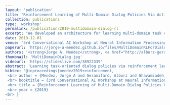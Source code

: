 ```yaml
---
layout: 'publication'
title: "Reinforcement Learning of Multi-Domain Dialog Policies Via Action Embeddings"
collection: publications
type: 'workshop'
permalink: /publication/2019-multidomain-dialog-rl
excerpt: "We developed an architecture for learning multi-domain task oriented dialog policies, based on the notion of action embeddings, which capture domain agnostic representations of how to respond to user's queries."
date: 2019-12-01
venue: '3rd Conversational AI Workshop at Neural Information Processing Systems (ConvAI-NeurIPS)'
paperurl: 'https://jorge-a-mendez.github.io/files/MultiDomainRLForDialogPolicies.pdf'
authors: '<strong>Jorge A. Mendez</strong>, <a href="http://alborz-geramifard.com/Homepage/Welcome.html">Alborz Geramifard</a>, <a href="https://mohammadghavamzadeh.github.io/">Mohammad Ghavamzadeh</a>, <a href="http://bingliu.me/">Bing Liu</a>'
thumbnail: 'MultiDomainDialog.jpg'
videourl: 'https://slideslive.com/38922339'
abstract: 'Learning task-oriented dialog policies via reinforcement learning typically requires large amounts of interaction with users, which in practice renders such methods unusable for real-world applications. In order to reduce the data requirements, we propose to leverage data from across different dialog domains, thereby reducing the amount of data required from each given domain. In particular, we propose to learn domain-agnostic action embeddings, which capture general-purpose structure that informs the system how to act given the current dialog context, and are then specialized to a specific domain. We show how this approach is capable of learning with significantly less interaction with users, with a reduction of 35% in the number of dialogs required to learn, and to a higher level of proficiency than training separate policies for each domain on a set of simulated domains.'
bibtex: '@inproceedings{mendez2019reinforcement,
 <br> author = {Mendez, Jorge A and Geramifard, Alborz and Ghavamzadeh, Mohammad and Liu, Bing},
 <br> booktitle = {3rd Conversational AI Workshop at Neural Information Processing Systems (ConvAI-NeurIPS)},
 <br> title = {Reinforcement Learning of Multi-Domain Dialog Policies Via Action Embeddings},
 <br> year = {2019}
<br> }'
---
```

